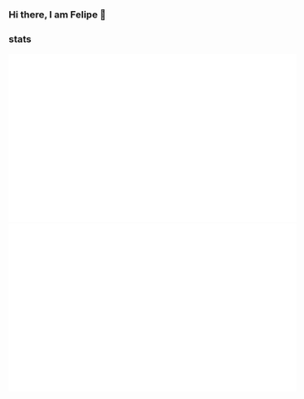 ### Hi there, I am Felipe 👋

<!--
**FelipeCybis/FelipeCybis** is a ✨ _special_ ✨ repository because its `README.md` (this file) appears on your GitHub profile.

Here are some ideas to get you started:

- 🔭 I’m currently working on ...
- 🌱 I’m currently learning ...
- 👯 I’m looking to collaborate on ...
- 🤔 I’m looking for help with ...
- 💬 Ask me about ...
- 📫 How to reach me: ...
- 😄 Pronouns: ...
- ⚡ Fun fact: ...
-->

### stats

![](https://raw.githubusercontent.com/FelipeCybis/github-stats-transparent/output/generated/overview.svg)
![](https://raw.githubusercontent.com/FelipeCybis/github-stats-transparent/output/generated/languages.svg)
